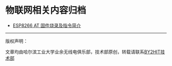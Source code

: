 # 物联网相关内容归档
* [ESP8266 AT 固件烧录及指令简介](/IoT/ESP8266_AT_firmware.md)
----
版权声明：

文章均由哈尔滨工业大学业余无线电俱乐部，技术部原创，转载请联系<a href=zhaoyuhao@by2hit.net>BY2HIT技术部
